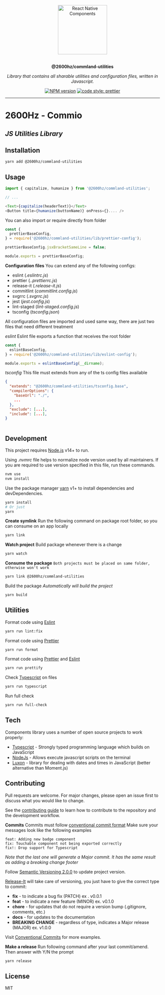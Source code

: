 <div align="center">
  <a href="#">
  	<img src="https://media.giphy.com/media/GHeV8BGjJAAWk/giphy.gif" alt="React Native Components" height="160" />
  </a>
  <br>
  <br>
  <p>
    <b>@2600hz/commland-utilities</b>
  </p>
  <p>
     <i>Library that contains all sharable utilities and configuration files, written in Javascript.</i>
  </p>
  <p>

[![NPM version](https://img.shields.io/npm/v/@2600hz/commland-utilities?style=flat-square)](https://img.shields.io/npm/v/@2600hz/commland-utilities?style=flat-square)
[![code style: prettier](https://img.shields.io/badge/code_style-prettier-ff69b4.svg?style=flat-square)](https://github.com/prettier/prettier)

  </p>
</div>

---

# 2600Hz - Commio
## _JS Utilities Library_

## Installation

```sh
yarn add @2600hz/commland-utilities
```

## Usage

```js
import { capitalize, humanize } from '@2600hz/commland-utilities';

// ...

<Text>{capitalize(headerText)}</Text>
<Button title={humanize(buttonName)} onPress={}.... />
```

You can also import or require directly from folder

```js
const {
  prettierBaseConfig,
} = require('@2600hz/commland-utilities/lib/prettier-config');

prettierBaseConfig.jsxBracketSameLine = false;

module.exports = prettierBaseConfig;
```

**Configuration files**
You can extend any of the following configs:
- eslint (_.eslintrc.js_)
- prettier (_..prettierrc.js_)
- release-it (_.release-it.js_)
- commitlint (_commitlint.config.js_)
- svgrrc (_.svgrrc.js_)
- jest (_jest.config.js_)
- lint-staged (_lint-staged.config.js_)
- tsconfig (_tsconfig.json_)

All configuration files are imported and used same way, there are just two files that need different treatment

*eslint*
Eslint file exports a function that receives the root folder

```js
const {
  eslintBaseConfig,
} = require('@2600hz/commland-utilities/lib/eslint-config');

module.exports = eslintBaseConfig(__dirname);
```

*tsconfig*
This file must extends from any of the ts config files available
```json
{
  "extends": "@2600hz/commland-utilities/tsconfig.base",
  "compilerOptions": {
    "baseUrl": "./",
    ...
  },
  "exclude": [...],
  "include": [...],
}
  
```

## Development

This project requires [Node.js](https://nodejs.org/) v14+ to run.

Using *.nvmrc* file helps to normalize node version used by all maintainers.
If you are required to use version specified in this file, run these commands.

```bash
nvm use
nvm install
```

Use the package manager [yarn](https://yarnpkg.com/getting-started/install) v1+ to install dependencies and devDependencies.

```bash
yarn install
# Or just
yarn
```

**Create symlink**
Run the following command on package root folder, so you can consume on an app locally

```bash
yarn link
```

**Watch project**
Build package whenever there is a change
```bash
yarn watch
```

**Consume the package**
`Both projects must be placed on same folder, otherwise won't work`
```bash
yarn link @2600hz/commland-utilities
```

Build the package
_Automatically will build the project_
```bash
yarn build
```

## Utilities

Format code using [Eslint](https://eslint.org/)

```bash
yarn run lint:fix
```

Format code using [Prettier](https://prettier.io/)
```bash
yarn run format
```

Format code using [Prettier](https://prettier.io/) and [Eslint](https://eslint.org/)
```bash
yarn run prettify
```

Check [Typescript](https://www.typescriptlang.org/docs/handbook/react.html) on files
```bash
yarn run typescript
```

Run full check
```bash
yarn run full-check
```

## Tech
Components library uses a number of open source projects to work properly:

- [Typescript](https://www.typescriptlang.org/docs/handbook/react.html) - Strongly typed programming language which builds on JavaScript
- [NodeJs](https://nodejs.org/es/) - Allows execute javascript scripts on the terminal
- [Luxon](https://moment.github.io/luxon/) - library for dealing with dates and times in JavaScript (better alternative than Moment.js)

## Contributing
Pull requests are welcome. For major changes, please open an issue first to discuss what you would like to change.

See the [contributing guide](CONTRIBUTING.md) to learn how to contribute to the repository and the development workflow.

**Commits**
Commits must follow [conventional commit format](https://conventionalcommits.org/)
Make sure your messages look like the following examples
```
feat: Adding new badge component
fix: Touchable component not being exported correctly
fix!: Drop support for Typescript
```
_Note that the last one will generate a Major commit. It has the same result as adding a breaking change footer_

Follow [Semantic Versioning 2.0.0](https://semver.org/) to update project version.

[Release-It](https://github.com/release-it/release-it) will take care of versioning, you just have to give the correct type to commit:

- **fix** - to indicate a bug fix (PATCH) ex . v0.0.1
- **feat** - to indicate a new feature (MINOR) ex. v0.1.0
- **chore** - for updates that do not require a version bump (.gitignore, comments, etc.)
- **docs** - for updates to the documentation
- **BREAKING CHANGE** - regardless of type, indicates a Major release (MAJOR) ex. v1.0.0

Visit [Conventional Commits](https://www.conventionalcommits.org/en/v1.0.0/) for more examples.

**Make a release**
Run following command after your last commit/amend. Then answer with Y/N the prompt
```bash
yarn release
```

## License

MIT
